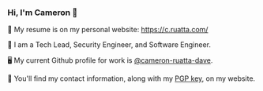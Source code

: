 
### Hi, I'm Cameron :wave:

🐻 My resume is on my personal website: https://c.ruatta.com/

🎩 I am a Tech Lead, Security Engineer, and Software Engineer.

🖥️ My current Github profile for work is [@cameron-ruatta-dave](https://github.com/cameron-ruatta-dave).

📧 You'll find my contact information, along with my [PGP key](https://c.ruatta.com/cameron-ruatta.asc), on my website.

<!--
**cruatta/cruatta** is a ✨ _special_ ✨ repository because its `README.md` (this file) appears on your GitHub profile.

Here are some ideas to get you started:

- 🔭 I’m currently working on ...
- 🌱 I’m currently learning ...
- 👯 I’m looking to collaborate on ...
- 🤔 I’m looking for help with ...
- 💬 Ask me about ...
- 📫 How to reach me: ...
- 😄 Pronouns: ...
- Fun fact: ...
-->
